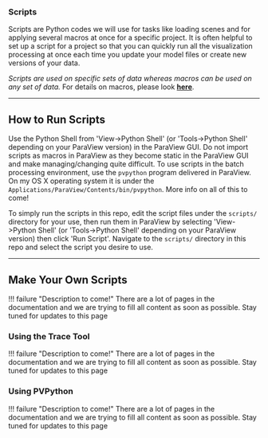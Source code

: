 ### Scripts
Scripts are Python codes we will use for tasks like loading scenes and for applying several macros at once for a specific project. It is often helpful to set up a script for a project so that you can quickly run all the visualization processing at once each time you update your model files or create new versions of your data.

*Scripts are used on specific sets of data whereas macros can be used on any set of data.* For details on macros, please look [**here**](../pvmacros/about-pvmacros.md).

-------


## How to Run Scripts
Use the Python Shell from 'View->Python Shell' (or 'Tools->Python Shell' depending on your ParaView version) in the ParaView GUI. Do not import scripts as macros in ParaView as they become static in the ParaView GUI and make managing/changing quite difficult. To use scripts in the batch processing environment, use the `pvpython` program delivered in ParaView. On my OS X operating system it is under the `Applications/ParaView/Contents/bin/pvpython`. More info on all of this to come! <!-- TODO -->

To simply run the scripts in this repo, edit the script files under the `scripts/` directory for your use, then run them in ParaView by selecting 'View->Python Shell' (or 'Tools->Python Shell' depending on your ParaView version) then click 'Run Script'. Navigate to the `scripts/` directory in this repo and select the script you desire to use.


-------


## Make Your Own Scripts

!!! failure "Description to come!"
    There are a lot of pages in the documentation and we are trying to fill all content as soon as possible. Stay tuned for updates to this page
<!--- TODO --->

### Using the Trace Tool

<!--- TODO: how to make meaning of the trace output --->
!!! failure "Description to come!"
    There are a lot of pages in the documentation and we are trying to fill all content as soon as possible. Stay tuned for updates to this page

### Using PVPython

<!--- TODO: Batch processing --->
!!! failure "Description to come!"
    There are a lot of pages in the documentation and we are trying to fill all content as soon as possible. Stay tuned for updates to this page
